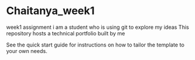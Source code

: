 # Chaitanya_week1
week1 assignment
i am a student who is using git to explore my ideas
This repository hosts a technical portfolio built by me

See the quick start guide for instructions on how to tailor the template to your own needs.
